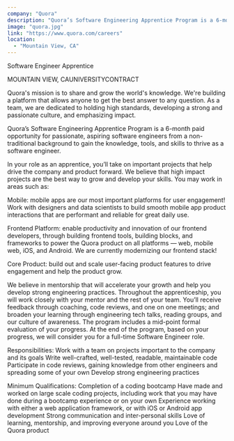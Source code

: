 ```yaml
---
company: "Quora"
description: "Quora’s Software Engineering Apprentice Program is a 6-month paid opportunity for passionate, aspiring software engineers from a non-traditional background to gain the knowledge, tools, and skills to thrive as a software engineer."
image: "quora.jpg"
link: "https://www.quora.com/careers"
location:
  - "Mountain View, CA"
---
```


Software Engineer Apprentice

MOUNTAIN VIEW, CAUNIVERSITYCONTRACT

Quora's mission is to share and grow the world's knowledge. We're building a platform that allows anyone to get the best answer to any question. As a team, we are dedicated to holding high standards, developing a strong and passionate culture, and emphasizing impact.

Quora’s Software Engineering Apprentice Program is a 6-month paid opportunity for passionate, aspiring software engineers from a non-traditional background to gain the knowledge, tools, and skills to thrive as a software engineer.

In your role as an apprentice, you’ll take on important projects that help drive the company and product forward. We believe that high impact projects are the best way to grow and develop your skills. You may work in areas such as:

Mobile: mobile apps are our most important platforms for user engagement! Work with designers and data scientists to build smooth mobile app product interactions that are performant and reliable for great daily use.

Frontend Platform: enable productivity and innovation of our frontend developers, through building frontend tools, building blocks, and frameworks to power the Quora product on all platforms — web, mobile web, iOS, and Android. We are currently modernizing our frontend stack!

Core Product: build out and scale user-facing product features to drive engagement and help the product grow.

We believe in mentorship that will accelerate your growth and help you develop strong engineering practices. Throughout the apprenticeship, you will work closely with your mentor and the rest of your team. You’ll receive feedback through coaching, code reviews, and one on one meetings; and broaden your learning through engineering tech talks, reading groups, and our culture of awareness. The program includes a mid-point formal evaluation of your progress. At the end of the program, based on your progress, we will consider you for a full-time Software Engineer role.

Responsibilities:
Work with a team on projects important to the company and its goals
Write well-crafted, well-tested, readable, maintainable code
Participate in code reviews, gaining knowledge from other engineers and spreading some of your own
Develop strong engineering practices

Minimum Qualifications:
Completion of a coding bootcamp
Have made and worked on large scale coding projects, including work that you may have done during a bootcamp experience or on your own
Experience working with either a web application framework, or with iOS or Android app development
Strong communication and inter-personal skills
Love of learning, mentorship, and improving everyone around you
Love of the Quora product